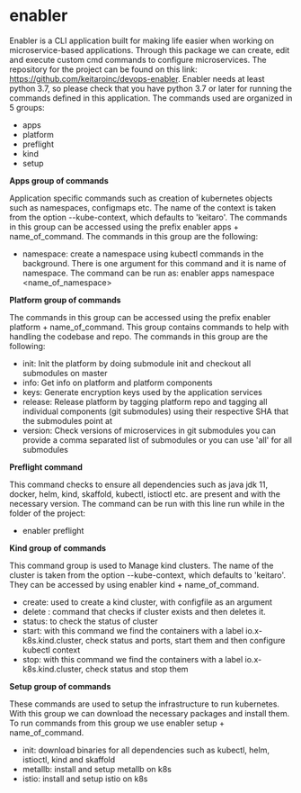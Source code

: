 # enabler


Enabler is a CLI application built for making life easier when working on microservice-based applications. Through this package we can create, edit and execute custom cmd commands to configure microservices.
The repository for the project can be found on this link: https://github.com/keitaroinc/devops-enabler. 
Enabler needs at least python 3.7, so please check that you have python 3.7 or later for running the commands defined in this application.
The commands used are organized in 5 groups:
- apps
- platform
- preflight
- kind
- setup

**Apps group of commands**

Application specific commands such as creation of kubernetes objects such as namespaces, configmaps etc. The name of the context is taken from the option --kube-context, which defaults to 'keitaro'. The commands in this group can be accessed using the prefix enabler apps + name_of_command.  The commands in this group are the following:
- namespace: create a namespace using kubectl commands in the background. There is one argument for this command and it is name of namespace. The command can be run as: enabler apps namespace <name_of_namespace>


**Platform group of commands**

The commands in this group can be accessed using the prefix enabler platform + name_of_command. This group contains commands to help with handling the codebase and repo. The commands in this group are the following:
- init:  Init the platform by doing submodule init and checkout all submodules on master
- info:      Get info on platform and platform components
- keys: Generate encryption keys used by the application services
- release: Release platform by tagging platform repo and   tagging all individual components (git submodules) using their respective SHA that the submodules point at
- version: Check versions of microservices in git submodules you can provide a comma separated list of submodules or you can use 'all' for all submodules


**Preflight command**

This command checks to ensure all dependencies such as java jdk 11, docker, helm, kind, skaffold, kubectl, istioctl etc. are present and with the necessary version. The command can be run with this line run while in the folder of the project:
- enabler preflight
  

**Kind group of commands**

This command group is used to Manage kind clusters. The name of the cluster is taken from the option --kube-context, which defaults to 'keitaro'. They can be accessed by using enabler kind + name_of_command. 
- create: used to create a kind cluster, with configfile as an argument
- delete : command that checks if cluster exists and then deletes it.
- status: to check the status of cluster
- start: with this command we find the containers with a label io.x-k8s.kind.cluster, check status and ports, start them and then configure kubectl context
- stop: with this command we find the containers with a label io.x-k8s.kind.cluster, check status and stop them 


**Setup group of commands**

These commands are used to setup the infrastructure to run kubernetes. With this group we can download the necessary packages and install them. To run commands from this group we use enabler setup + name_of_command.
- init: download binaries for all dependencies such as kubectl, helm, istioctl, kind and skaffold 
- metallb: install and setup metallb on k8s
- istio: install and setup istio on k8s
